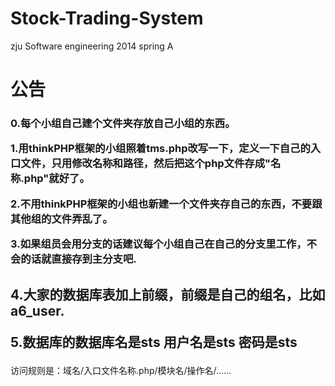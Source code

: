 Stock-Trading-System
====================

zju Software engineering 2014 spring A


<h1>公告</h1>

<h3>
	<p>0.每个小组自己建个文件夹存放自己小组的东西。
	<p>1.用thinkPHP框架的小组照着tms.php改写一下，定义一下自己的入口文件，只用修改名称和路径，然后把这个php文件存成"名称.php"就好了。
	<p>2.不用thinkPHP框架的小组也新建一个文件夹存自己的东西，不要跟其他组的文件弄乱了。
	<p>3.如果组员会用分支的话建议每个小组自己在自己的分支里工作，不会的话就直接存到主分支吧.
	<h2>4.大家的数据库表加上前缀，前缀是自己的组名，比如a6_user.
	<p>	5.数据库的数据库名是sts 用户名是sts 密码是sts
	</h2>
</h3>

访问规则是：域名/入口文件名称.php/模块名/操作名/……



